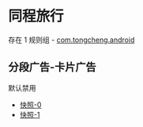# 同程旅行

存在 1 规则组 - [com.tongcheng.android](/src/apps/com.tongcheng.android.ts)

## 分段广告-卡片广告

默认禁用

- [快照-0](https://i.gkd.li/import/13167070)
- [快照-1](https://i.gkd.li/import/13167149)
